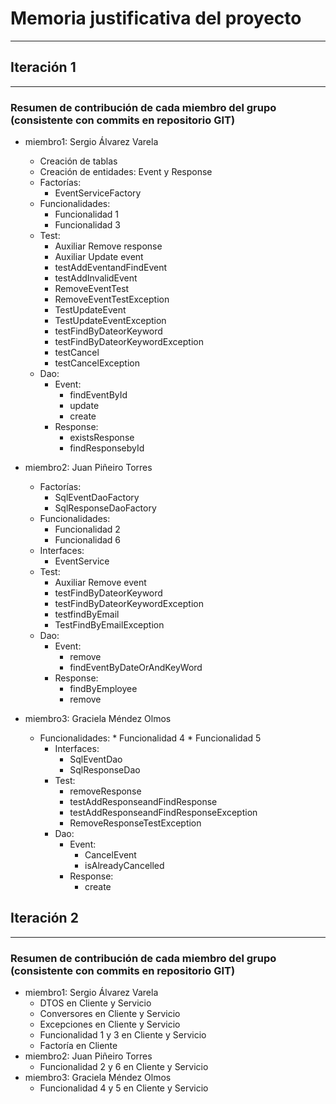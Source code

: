 # Memoria justificativa del proyecto
---------------------------------------------------------------------

## Iteración 1
---------------------------------------------------------------------

### Resumen de contribución de cada miembro del grupo (consistente con commits en repositorio GIT)
- miembro1: Sergio Álvarez Varela
    - Creación de tablas
    - Creación de entidades: Event y Response
    - Factorías:
        * EventServiceFactory
    - Funcionalidades:
        * Funcionalidad 1
        * Funcionalidad 3
    - Test:
        * Auxiliar Remove response
        * Auxiliar Update event
        * testAddEventandFindEvent
        * testAddInvalidEvent
        * RemoveEventTest
        * RemoveEventTestException
        * TestUpdateEvent
        * TestUpdateEventException
        * testFindByDateorKeyword
        * testFindByDateorKeywordException
        * testCancel
        * testCancelException
    - Dao:
        - Event:
            * findEventById
            * update 
            * create
        - Response:
            * existsResponse
            * findResponsebyId    
    
- miembro2: Juan Piñeiro Torres 
    - Factorías:
        * SqlEventDaoFactory
        * SqlResponseDaoFactory
    - Funcionalidades:
        * Funcionalidad 2
        * Funcionalidad 6
    - Interfaces:
        * EventService
    - Test:
        * Auxiliar Remove event
        * testFindByDateorKeyword
        * testFindByDateorKeywordException
        * testfindByEmail
        * TestFindByEmailException
    - Dao:
        - Event:
            * remove
            * findEventByDateOrAndKeyWord 
        - Response:
            * findByEmployee
            * remove 
- miembro3: Graciela Méndez Olmos
    - Funcionalidades:
            * Funcionalidad 4
            * Funcionalidad 5
        - Interfaces:
            * SqlEventDao
            * SqlResponseDao
        - Test:
            * removeResponse
            * testAddResponseandFindResponse
            * testAddResponseandFindResponseException
            * RemoveResponseTestException
        - Dao:
            - Event:
                * CancelEvent
                * isAlreadyCancelled
            - Response:
                * create

## Iteración 2
---------------------------------------------------------------------

### Resumen de contribución de cada miembro del grupo (consistente con commits en repositorio GIT)
- miembro1: Sergio Álvarez Varela
    - DTOS en Cliente y Servicio
    - Conversores en Cliente y Servicio
    - Excepciones en Cliente y Servicio
    - Funcionalidad 1 y 3 en Cliente y Servicio
    - Factoría en Cliente
- miembro2: Juan Piñeiro Torres 
    - Funcionalidad 2 y 6 en Cliente y Servicio
- miembro3: Graciela Méndez Olmos
    - Funcionalidad 4 y 5 en Cliente y Servicio